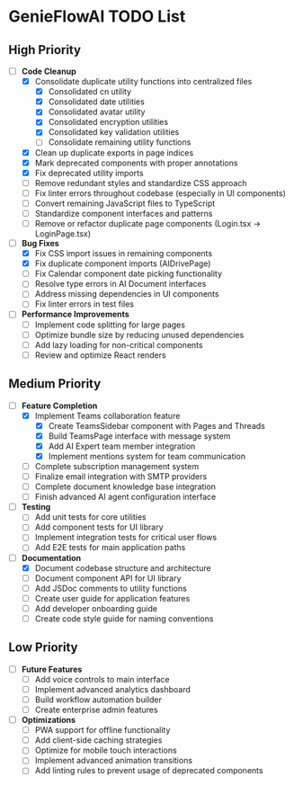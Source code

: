 # GenieFlowAI TODO List

## High Priority

- [ ] **Code Cleanup**
  - [x] Consolidate duplicate utility functions into centralized files
    - [x] Consolidated cn utility
    - [x] Consolidated date utilities
    - [x] Consolidated avatar utility
    - [x] Consolidated encryption utilities
    - [x] Consolidated key validation utilities
    - [ ] Consolidate remaining utility functions
  - [x] Clean up duplicate exports in page indices
  - [x] Mark deprecated components with proper annotations
  - [x] Fix deprecated utility imports
  - [ ] Remove redundant styles and standardize CSS approach
  - [ ] Fix linter errors throughout codebase (especially in UI components)
  - [ ] Convert remaining JavaScript files to TypeScript
  - [ ] Standardize component interfaces and patterns
  - [ ] Remove or refactor duplicate page components (Login.tsx → LoginPage.tsx)

- [ ] **Bug Fixes**
  - [x] Fix CSS import issues in remaining components 
  - [x] Fix duplicate component imports (AIDrivePage)
  - [ ] Fix Calendar component date picking functionality
  - [ ] Resolve type errors in AI Document interfaces
  - [ ] Address missing dependencies in UI components
  - [ ] Fix linter errors in test files 

- [ ] **Performance Improvements**
  - [ ] Implement code splitting for large pages
  - [ ] Optimize bundle size by reducing unused dependencies
  - [ ] Add lazy loading for non-critical components
  - [ ] Review and optimize React renders

## Medium Priority

- [ ] **Feature Completion**
  - [x] Implement Teams collaboration feature
    - [x] Create TeamsSidebar component with Pages and Threads
    - [x] Build TeamsPage interface with message system
    - [x] Add AI Expert team member integration
    - [x] Implement mentions system for team communication
  - [ ] Complete subscription management system
  - [ ] Finalize email integration with SMTP providers
  - [ ] Complete document knowledge base integration
  - [ ] Finish advanced AI agent configuration interface

- [ ] **Testing**
  - [ ] Add unit tests for core utilities
  - [ ] Add component tests for UI library
  - [ ] Implement integration tests for critical user flows
  - [ ] Add E2E tests for main application paths

- [ ] **Documentation**
  - [x] Document codebase structure and architecture
  - [ ] Document component API for UI library
  - [ ] Add JSDoc comments to utility functions
  - [ ] Create user guide for application features
  - [ ] Add developer onboarding guide
  - [ ] Create code style guide for naming conventions

## Low Priority

- [ ] **Future Features**
  - [ ] Add voice controls to main interface
  - [ ] Implement advanced analytics dashboard
  - [ ] Build workflow automation builder
  - [ ] Create enterprise admin features

- [ ] **Optimizations**
  - [ ] PWA support for offline functionality
  - [ ] Add client-side caching strategies
  - [ ] Optimize for mobile touch interactions
  - [ ] Implement advanced animation transitions
  - [ ] Add linting rules to prevent usage of deprecated components 